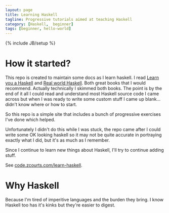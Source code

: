 ```yaml
---
layout: page
title: Learning Haskell
tagline: Progressive tutorials aimed at teaching Haskell
category: [Haskell,  beginner]
tags: [beginner, hello-world]
---
```

{% include JB/setup %}

How it started?
===============

This repo is created to maintain some docs as I learn haskell. 
I read [Learn you a Haskell](http://learnyouahaskell.com/chapters) and [Real world Haskell](http://book.realworldhaskell.org/read/). Both great books that I would recommend.
Actually technically I skimmed both books. The point is by the end of it all I could read and understand most Haskell source code I came across but when I was ready to write some custom stuff I came up blank... didn't know where or how to start.

So this repo is a simple site that includes a bunch of progressive exercises I've done which helped.

Unfortunately I didn't do this while I was stuck, the repo came after I could write some OK looking haskell so it may not be quite accurate in portraying exactly what I did, but it's as much as I remember.

Since I continue to learn new things about Haskell, I'll try to continue adding stuff.

See [code.zcourts.com/learn-haskell](http://code.zcourts.com/learn-haskell).

Why Haskell
===========

Because I'm tired of imperitive languages and the burden they bring. I know Haskell too has it's kinks but they're easier to digest.